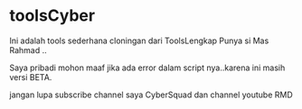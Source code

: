 # toolsCyber

Ini adalah tools sederhana cloningan dari ToolsLengkap Punya si Mas Rahmad ..

Saya pribadi mohon maaf jika ada error dalam script nya..karena ini masih versi BETA.

jangan lupa subscribe channel saya CyberSquad dan channel youtube RMD 
